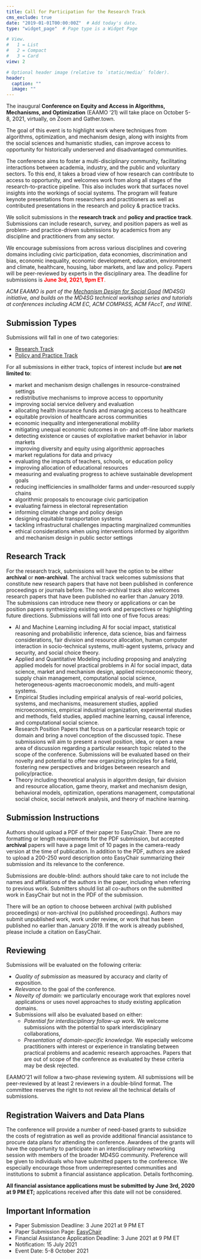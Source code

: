 ```yaml
---
title: Call for Participation for the Research Track
cms_exclude: true
date: "2019-01-01T00:00:00Z"  # Add today's date.
type: "widget_page"  # Page type is a Widget Page

# View.
#   1 = List
#   2 = Compact
#   3 = Card
view: 2

# Optional header image (relative to `static/media/` folder).
header:
  caption: ""
  image: ""
---
```


The inaugural **Conference on Equity and Access in Algorithms, Mechanisms, and Optimization** (EAAMO ‘21) will take place on October 5-8, 2021, virtually, on Zoom and Gather.town.
 
The goal of this event is to highlight work where techniques from algorithms, optimization, and mechanism design, along with insights from the social sciences and humanistic studies, can improve access to opportunity for historically underserved and disadvantaged communities. 

The conference aims to foster a multi-disciplinary community, facilitating interactions between academia, industry, and the public and voluntary sectors. To this end, it takes a broad view of how research can contribute to access to opportunity, and welcomes work from along all stages of the research-to-practice pipeline. This also includes work that surfaces novel insights into the workings of social systems. The program will feature keynote presentations from researchers and practitioners as well as contributed presentations in the research and policy & practice tracks. 

We solicit submissions in the **research track** and **policy and practice track**. Submissions can include research, survey, and position papers as well as problem- and practice-driven submissions by academics from any discipline and practitioners from any sector.

We encourage submissions from across various disciplines and covering domains including civic participation, data economies, discrimination and bias, economic inequality, economic development, education, environment and climate, healthcare, housing, labor markets, and law and policy. Papers will be peer-reviewed by experts in the disciplinary area. The deadline for submissions is <span style="color:red">**June 3rd, 2021, 9pm ET**.</span>

*ACM EAAMO is part of the [Mechanism Design for Social Good](md4sg.com) (MD4SG) initiative, and builds on the MD4SG technical workshop series and tutorials at conferences including ACM EC, ACM COMPASS, ACM FAccT, and WINE.*

## Submission Types

Submissions will fall in one of two categories: 
- [Research Track](https://eaamo.org/cfpresearch/)
- [Policy and Practice Track](https://eaamo.org/cfppolicyandpractice)
 

For all submissions in either track, topics of interest include but **are not limited to**:
- market and mechanism design challenges in resource-constrained settings
- redistributive mechanisms to improve access to opportunity
- improving social service delivery and evaluation 
- allocating health insurance funds and managing access to healthcare
- equitable provision of healthcare across communities
- economic inequality and intergenerational mobility
- mitigating unequal economic outcomes in on- and off-line labor markets
- detecting existence or causes of exploitative market behavior in labor markets
- improving diversity and equity using algorithmic approaches
- market regulations for data and privacy
- evaluating the impacts of teachers, schools, or education policy
- improving allocation of educational resources
- measuring and evaluating progress to achieve sustainable development goals
- reducing inefficiencies in smallholder farms and under-resourced supply chains
- algorithmic proposals to encourage civic participation
- evaluating fairness in electoral representation
- informing climate change and policy design
- designing equitable transportation systems
- tackling infrastructural challenges impacting marginalized communities 
- ethical considerations when using interventions informed by algorithm and mechanism design in public sector settings 

## Research Track 
 
For the research track, submissions will have the option to be either **archival** or **non-archival**. The archival track welcomes submissions that constitute new research papers that have not been published in conference proceedings or journals before. The non-archival track also welcomes research papers that have been published no earlier than January 2019. The submissions can introduce new theory or applications or can be position papers synthesizing existing work and perspectives or highlighting future directions. Submissions will fall into one of five focus areas:

- AI and Machine Learning including AI for social impact, statistical reasoning and probabilistic inference, data science, bias and fairness considerations, fair division and resource allocation, human computer interaction in socio-technical systems, multi-agent systems, privacy and security, and social choice theory.
- Applied and Quantitative Modeling including proposing and analyzing applied models for novel practical problems in AI for social impact, data science, market and mechanism design, applied microeconomic theory, supply chain management, computational social science, heterogeneous-agents macroeconomic models, and multi-agent systems.
- Empirical Studies including empirical analysis of real-world policies, systems, and mechanisms, measurement studies, applied microeconomics, empirical industrial organization, experimental studies and methods, field studies, applied machine learning, causal inference, and computational social science. 
- Research Position Papers that focus on a particular research topic or domain and bring a novel conception of the discussed topic. These submissions will aim to present a novel position, idea, or open a new area of discussion regarding a particular research topic related to the scope of the conference. Submissions will be evaluated based on their novelty and potential to offer new organizing principles for a field, fostering new perspectives and bridges between research and policy/practice.
- Theory including theoretical analysis in algorithm design, fair division and resource allocation, game theory, market and mechanism design, behavioral models, optimization, operations management, computational social choice, social network analysis, and theory of machine learning.
 
## Submission Instructions
 
Authors should upload a PDF of their paper to EasyChair. There are no formatting or length requirements for the PDF submission, but accepted **archival** papers will have a page limit of 10 pages in the camera-ready version at the time of publication. In addition to the PDF, authors are asked to upload a 200-250 word description onto EasyChair summarizing their submission and its relevance to the conference. 
 
Submissions are double-blind: authors should take care to not include the names and affiliations of the authors in the paper, including when referring to previous work. Submitters should list all co-authors on the submitted work in EasyChair but not in the PDF of the submission. 
 
There will be an option to choose between archival (with published proceedings) or non-archival (no published proceedings). Authors may submit unpublished work, work under review, or work that has been published no earlier than January 2019. If the work is already published, please include a citation on EasyChair.

## Reviewing 
 
Submissions will be evaluated on the following criteria:
- *Quality of submission* as measured by accuracy and clarity of exposition.
- *Relevance* to the goal of the conference. 
- *Novelty of domain:* we particularly encourage work that explores novel applications or uses novel approaches to study existing application domains.
- Submissions will also be evaluated based on either:
  - *Potential for interdisciplinary follow-up work.* We welcome submissions with the potential to spark interdisciplinary collaborations,
  - *Presentation of domain-specific knowledge.* We especially welcome practitioners with interest or experience in translating between practical problems and academic research approaches.
Papers that are out of scope of the conference as evaluated by these criteria may be desk rejected.

EAAMO’21 will follow a two-phase reviewing system. All submissions will be peer-reviewed by at least 2 reviewers in a double-blind format. The committee reserves the right to not review all the technical details of submissions. 
 
 
## Registration Waivers and Data Plans
 
The conference will provide a number of need-based grants to subsidize the costs of registration as well as provide additional financial assistance to procure data plans for attending the conference. Awardees of the grants will have the opportunity to participate in an interdisciplinary networking session with members of the broader MD4SG community. Preference will be given to individuals who have submitted papers to the conference. We especially encourage those from underrepresented communities and institutions to submit a financial assistance application. Details forthcoming. 
 
**All financial assistance applications must be submitted by June 3rd, 2020 at 9 PM ET;** applications received after this date will not be considered.
 
 
## Important Information

- Paper Submission Deadline: 3 June 2021 at 9 PM ET
- Paper Submission Page: [EasyChair](https://easychair.org/conferences/?conf=eamo21)
- Financial Assistance Application Deadline: 3 June 2021 at 9 PM ET
- Notification: 15 July 2021
- Event Date: 5-8 October 2021
